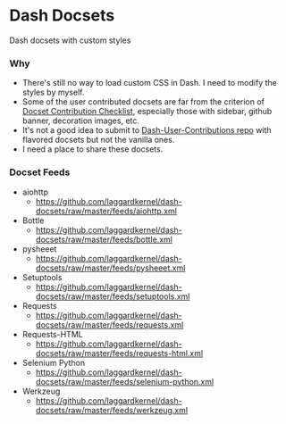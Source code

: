 # Dash Docsets
Dash docsets with custom styles

### Why
- There's still no way to load custom CSS in Dash. I need to modify the styles by myself.
- Some of the user contributed docsets are far from the criterion of [Docset Contribution Checklist](https://github.com/Kapeli/Dash-User-Contributions/wiki/Docset-Contribution-Checklist), especially those with sidebar, github banner, decoration images, etc.
- It's not a good idea to submit to [Dash-User-Contributions repo](https://github.com/Kapeli/Dash-User-Contributions) with flavored docsets but not the vanilla ones.
- I need a place to share these docsets.

### Docset Feeds
- aiohttp
    - https://github.com/laggardkernel/dash-docsets/raw/master/feeds/aiohttp.xml
- Bottle
    - https://github.com/laggardkernel/dash-docsets/raw/master/feeds/bottle.xml
- pysheeet
    - https://github.com/laggardkernel/dash-docsets/raw/master/feeds/pysheeet.xml
- Setuptools
    - https://github.com/laggardkernel/dash-docsets/raw/master/feeds/setuptools.xml
- Requests
    - https://github.com/laggardkernel/dash-docsets/raw/master/feeds/requests.xml
- Requests-HTML
    - https://github.com/laggardkernel/dash-docsets/raw/master/feeds/requests-html.xml
- Selenium Python
    - https://github.com/laggardkernel/dash-docsets/raw/master/feeds/selenium-python.xml
- Werkzeug
    - https://github.com/laggardkernel/dash-docsets/raw/master/feeds/werkzeug.xml

